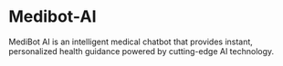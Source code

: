 # Medibot-AI
MediBot AI is an intelligent medical chatbot that provides instant, personalized health guidance powered by cutting-edge AI technology.
